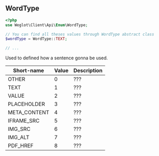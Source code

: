 ## WordType

```php
<?php
use Weglot\Client\Api\Enum\WordType;

// You can find all theses values through WordType abstract class
$wordType = WordType::TEXT;

// ...
```

Used to defined how a sentence gonna be used.

Short-name | Value | Description
--------- | -------- | -----------
OTHER | 0 | ???
TEXT | 1 | ???
VALUE | 2 | ???
PLACEHOLDER | 3 | ???
META_CONTENT | 4 | ???
IFRAME_SRC | 5 | ???
IMG_SRC | 6 | ???
IMG_ALT | 7 | ???
PDF_HREF | 8 | ???